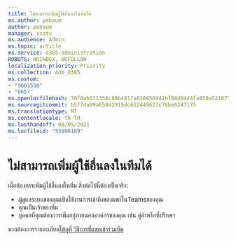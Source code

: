 ```yaml
---
title: ไม่สามารถเพิ่มผู้ใช้อื่นลงในทีมได้
ms.author: pebaum
author: pebaum
manager: scotv
ms.audience: Admin
ms.topic: article
ms.service: o365-administration
ROBOTS: NOINDEX, NOFOLLOW
localization_priority: Priority
ms.collection: Adm_O365
ms.custom:
- "9003558"
- "6657"
ms.openlocfilehash: 70f0ab311358c88b4817a810956942bf88d9444fa850a5216736eb657189d5a5
ms.sourcegitcommit: b5f7da89a650d2915dc652449623c78be6247175
ms.translationtype: MT
ms.contentlocale: th-TH
ms.lasthandoff: 08/05/2021
ms.locfileid: "53996109"
---
```

# <a name="cant-add-guests-to-a-team"></a>ไม่สามารถเพิ่มผู้ใช้อื่นลงในทีมได้

เมื่อต้องการเพิ่มผู้ใช้อื่นลงในทีม สิ่งต่อไปนี้ต้องเป็นจริง:  

- ผู้ดูแลระบบของคุณเปิดใช้งานการเข้าถึงของแขกในTeamsของคุณ
- คุณเป็นเจ้าของทีม
- บุคคลที่คุณต้องการเพิ่มอยู่ภายนอกองค์กรของคุณ เช่น คู่ค้าหรือที่ปรึกษา

หากต้องการรายละเอียด[ให้ดูที่ วิธีการที่แขกเข้าร่วมทีม](https://docs.microsoft.com/MicrosoftTeams/guest-joins)